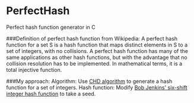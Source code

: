 # PerfectHash
Perfect hash function generator in C

###Definition of perfect hash function from Wikipedia: 
A perfect hash function for a set S is a hash function that maps distinct elements in S to a set of integers, with no collisions. A perfect hash function has many of the same applications as other hash functions, but with the advantage that no collision resolution has to be implemented. In mathematical terms, it is a total injective function.

###My approach: 
Algorithm: Use [CHD algorithm](http://cmph.sourceforge.net/chd.html) to generate a hash function for a set of integers. 
Hash function: Modify [Bob Jenkins' six-shift integer hash function](http://burtleburtle.net/bob/hash/integer.html) to take a seed. 